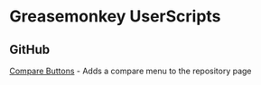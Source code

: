 Greasemonkey UserScripts
========================

GitHub
------

[Compare Buttons](/github/GithubCompareButton.user.js) - Adds a compare menu to the repository page
